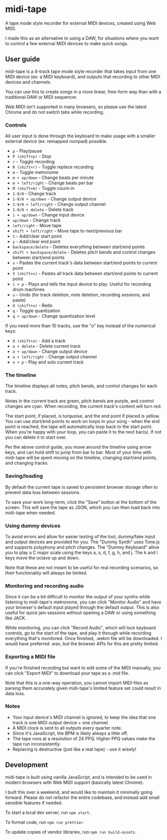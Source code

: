 # midi-tape

A tape mode style recorder for external MIDI devices, created using Web MIDI.

I made this as an alternative to using a DAW, for situations where you want to
control a few external MIDI devices to make quick songs.

## User guide

midi-tape is a 4-track tape mode style recorder that takes input from one MIDI
device (ex: a MIDI keyboard), and outputs that recording to other MIDI devices
and channels.

You can use this to create songs in a more linear, free-form way than with a
traditional DAW or MIDI sequencer.

Web MIDI isn't supported in many browsers, so please use the latest Chrome and
do not switch tabs while recording.

### Controls

All user input is done through the keyboard to make usage with a smaller
external device (ex: remapped numpad) possible.

- `p` - Play/pause
- `P (shift+p)` - Stop
- `r` - Toggle recording
- `R (shift+r)` - Toggle replace recording
- `m` - Toggle metronome
- `m + up/down` - Change beats per minute
- `m + left/right` - Change beats per bar
- `M (shift+m)` - Toggle count-in
- `1-9/0` - Change track
- `1-9/0 + up/down` - Change output device
- `1-9/0 + left/right` - Change output channel
- `1-9/0 + delete` - Delete track
- `i + up/down` - Change input device
- `up/down` - Change track
- `left/right` - Move tape
- `shift + left/right` - Move tape to next/previous bar
- `t` - Add/clear start point
- `y` - Add/clear end point
- `backspace/delete` - Deletes everything between start/end points
- `shift + backspace/delete` - Deletes pitch bends and control changes between
start/end points
- `v` - Pastes the current track's data between start/end points to current
point
- `V (shift+v)` - Pastes all track data between start/end points to current point
- `i + p` - Plays and tells the input device to play. Useful for recording drum
machines
- `u` - Undo (for track deletion, note deletion, recording sessions, and paste)
- `U (shift+u)` - Redo
- `q` - Toggle quantization
- `q + up/down` - Change quantization level

If you need more than 10 tracks, use the "o" key instead of the numerical keys:

- `O (shift+o)` - Add a track
- `o + delete` - Delete current track
- `o + up/down` - Change output device
- `o + left/right` - Change output channel
- `o + p` - Play and solo current track

### The timeline

The timeline displays all notes, pitch bends, and control changes for each
track.

Notes in the current track are green, pitch bends are purple, and control
changes are cyan. When recording, the current track's content will turn red.

The start point, if placed, is turquoise, and the end point if placed is
yellow. You can use start/end points to work on loops in your song - when the
end point is reached, the tape will automatically loop back to the start
point. When you're happy with your loop, you can paste it to the next bar(s).
If not you can delete it to start over.

Per the above control guide, you move around the timeline using arrow keys, and
can hold shift to jump from bar to bar. Most of your time with midi-tape will
be spent moving on the timeline, changing start/end points, and changing
tracks.

### Saving/loading

By default the current tape is saved to persistent browser storage often to
prevent data loss between sessions.

To save your work long-term, click the "Save" button at the bottom of the
screen. This will save the tape as JSON, which you can then load back into
midi-tape when needed.

### Using dummy devices

To avoid errors and allow for easier testing of the tool, dummy/fake input and
output devices are provided for you. The "Dummy Synth" uses Tone.js and
supports polyphony and pitch changes. The "Dummy Keyboard" allow you to play
a C major scale using the keys a, s, d, f, g, h, and j. The k and l keys move
the octave up and down.

Note that these are not meant to be useful for real recording scenarios, so
their functionality will always be limited.

### Monitoring and recording audio

Since it can be a bit difficult to monitor the output of your synths while
listening to midi-tape's metronome, you can click "Monitor Audio" and have your
browser's default input played through the default output. This is also useful
for quick jam sessions without opening a DAW or using something like JACK.

While monitoring, you can click "Record Audio", which will lock keyboard
controls, go to the start of the tape, and play it through while recording
everything that's monitored. Once finished, .webm file will be downloaded. I
would have preferred .wav, but the browser APIs for this are pretty limited.

### Exporting a MIDI file

If you're finished recording but want to edit some of the MIDI manually, you
can click "Export MIDI" to download your tape as a .mid file.

Note that this is a one-way operation, you cannot import MIDI files as parsing
them accurately given midi-tape's limited feature set could result in data
loss.

### Notes

- Your input device's MIDI channel is ignored, to keep the idea that one track is
one MIDI output device + one channel.
- A MIDI clock is sent to all outputs every quarter note.
- Since it's JavaScript, the BPM is likely always a little off.
- The tape runs at a resolution of 24 PPQ. Higher PPQ values make the tape run
inconsistently.
- Replacing is destructive (just like a real tape) - use it wisely!

## Development

midi-tape is built using vanilla JavaScript, and is intended to be used in
modern browsers with Web MIDI support (basically latest Chrome).

I built this over a weekend, and would like to maintain it minimally going
forward. Please do not refactor the entire codebase, and instead add small
sensible features if needed.

To start a local dev server, run `npm start`.

To format code, run `npm run prettier`.

To update copies of vendor libraries, run `npm run build-assets`.
